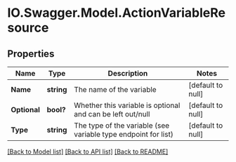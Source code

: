 # IO.Swagger.Model.ActionVariableResource
## Properties

Name | Type | Description | Notes
------------ | ------------- | ------------- | -------------
**Name** | **string** | The name of the variable | [default to null]
**Optional** | **bool?** | Whether this variable is optional and can be left out/null | [default to null]
**Type** | **string** | The type of the variable (see variable type endpoint for list) | [default to null]

[[Back to Model list]](../README.md#documentation-for-models) [[Back to API list]](../README.md#documentation-for-api-endpoints) [[Back to README]](../README.md)

